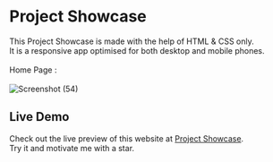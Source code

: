 # Project Showcase
This Project Showcase is made with the help of HTML & CSS only.
<br>
It is a responsive app optimised for both desktop and mobile phones.
<br> <br>
Home Page : 
<br> <br>
![Screenshot (54)](https://github.com/mobasshirCode/analog-clock/assets/145370122/0774aab8-7f3e-49b0-8755-4e030efb84b9)
<br>
## Live Demo
Check out the live preview of this website at [Project Showcase](https://mr-showcase.netlify.app/).
<br>
Try it and motivate me with a star.